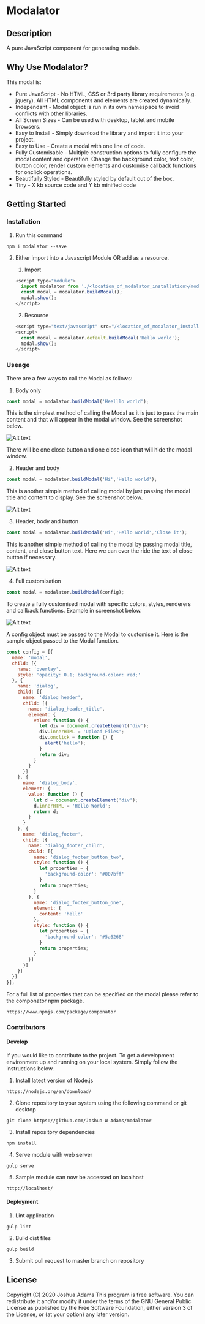 # Modalator

## Description

A pure JavaScript component for generating modals.

## Why Use Modalator?

This modal is:
- Pure JavaScript - No HTML, CSS or 3rd party library requirements (e.g. jquery). All HTML components and elements are created dynamically.
- Independant - Modal object is run in its own namespace to avoid conflicts with other libraries.
- All Screen Sizes - Can be used with desktop, tablet and mobile browsers.
- Easy to Install - Simply download the library and import it into your project.
- Easy to Use - Create a modal with one line of code.
- Fully Customisable - Multiple construction options to fully configure the modal content and operation. Change the background color, text color, button color, render custom elements and customise callback functions for onclick operations.
- Beautifully Styled - Beautifully styled by default out of the box.
- Tiny - X kb source code and Y kb minified code

## Getting Started

### Installation

1. Run this command

```
npm i modalator --save
```

2. Either import into a Javascript Module OR add as a resource.

    1. Import

    ```javascript
    <script type="module">
      import modalator from './<location_of_modalator_installation>/modalator.js';
      const modal = modalator.buildModal();
      modal.show();
    </script>
    ```

    2. Resource

    ```javascript
    <script type="text/javascript" src="/<location_of_modalator_installation>/modalator.min.js"></script>
    <script>
      const modal = modalator.default.buildModal('Hello world');
      modal.show();
    </script>
    ```

### Useage

There are a few ways to call the Modal as follows:

1.  Body only

```javascript
const modal = modalator.buildModal('Heelllo world');
```

This is the simplest method of calling the Modal as it is just to pass the main content and that will appear in the modal window. See the screenshot below.

![Alt text](/assets/img/screenshot-1.jpg?raw=true "Option 1")

There will be one close button and one close icon that will hide the modal window.

2.  Header and body

```javascript
const modal = modalator.buildModal('Hi','Hello world');
```

This is another simple method of calling modal by just passing the modal title and content to display. See the screenshot below.

![Alt text](/assets/img/screenshot-2.jpg?raw=true "Option 2")

3.  Header, body and button

```javascript
const modal = modalator.buildModal('Hi','Hello world','Close it');
```

This is another simple method of calling the modal by passing modal title, content, and close button text. Here we can over the ride the text of close button if necessary.

![Alt text](/assets/img/screenshot-3.jpg?raw=true "Option 3")

4.  Full customisation

```javascript
const modal = modalator.buildModal(config);
```

To create a fully customised modal with specific colors, styles, renderers and callback functions. Example in screenshot below.

![Alt text](/assets/img/screenshot-4.jpg?raw=true "Option 4")

A config object must be passed to the Modal to customise it. Here is the sample object passed to the Modal function.

```javascript
const config = [{
  name: 'modal',
  child: [{
    name: 'overlay',
    style: 'opacity: 0.1; background-color: red;'
  }, {
    name: 'dialog',
    child: [{
      name: 'dialog_header',
      child: [{
        name: 'dialog_header_title',
        element: {
          value: function () {
            let div = document.createElement('div');
            div.innerHTML = 'Upload Files';
            div.onclick = function () {
              alert('hello');
            }
            return div;   
          }
        }
      }]
    }, {
      name: 'dialog_body',
      element: {
        value: function () {
          let d = document.createElement('div');
          d.innerHTML = 'Hello World';
          return d;
        }
      }
    }, {
      name: 'dialog_footer',
      child: [{
        name: 'dialog_footer_child',
        child: [{
          name: 'dialog_footer_button_two',
          style: function () {
            let properties = {
              'background-color': '#007bff'
            }
            return properties;
          }
        }, {
          name: 'dialog_footer_button_one',
          element: {
            content: 'hello'
          },
          style: function () {
            let properties = {       
              'background-color': '#5a6268'
            }
            return properties;
          }
        }]
      }]
    }]
  }]
}];
```

For a full list of properties that can be specified on the modal please refer to the componator npm package.

```
https://www.npmjs.com/package/componator
```

### Contributors

#### Develop

If you would like to contribute to the project. To get a development environment up and running on your local system. Simply follow the instructions below.

1. Install latest version of Node.js

```
https://nodejs.org/en/download/
```

2. Clone repository to your system using the following command or git desktop

```
git clone https://github.com/Joshua-W-Adams/modalator
```

3. Install repository dependencies

```
npm install
```

4. Serve module with web server

```
gulp serve
```

5. Sample module can now be accessed on localhost

```
http://localhost/
```

#### Deployment

1. Lint application

```
gulp lint
```

2. Build dist files

```
gulp build
```

3. Submit pull request to master branch on repository

## License
Copyright (C) 2020 Joshua Adams
This program is free software. You can redistribute it and/or modify it under the terms of the GNU General Public License as published by the Free Software Foundation, either version 3 of the License, or (at your option) any later version.
